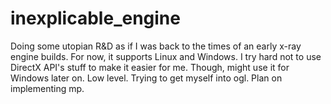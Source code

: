 # inexplicable_engine
Doing some utopian R&D as if I was back to the times of an early x-ray engine builds.
For now, it supports Linux and Windows. I try hard not to use DirectX API's stuff to make it easier for me. Though, might use it for Windows later on.
Low level. Trying to get myself into ogl. Plan on implementing mp.
